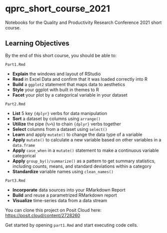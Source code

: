 # qprc_short_course_2021

Notebooks for the Quality and Productivity Research Conference 2021 short course.

## Learning Objectives

By the end of this short course, you should be able to:

`Part1.Rmd`

- **Explain** the windows and layout of RStudio
- **Read** in Excel Data and confirm that it was loaded correctly into R
- **Build** a `ggplot2` statement that maps data to aesthetics
- **Style** your ggplot with built in themes to R
- **Facet** your plot by a categorical variable in your dataset

`Part2.Rmd`

-   **List** 5 key `{dplyr}` verbs for data manipulation
-   **Sort** a dataset by columns using `arrange()`
-   **Utilize** the pipe (`%>%`) to chain `{dplyr}` verbs together
-   **Select** columns from a dataset using `select()`
-   **Learn** and apply `mutate()` to change the data type of a variable
-   **Apply** `mutate()` to calculate a new variable based on other variables in a `data.frame`
-   **Apply** `case_when` in a `mutate()` statement to make a continuous variable categorical
-   **Apply** `group_by()/summarize()` as a pattern to get summary statistics, including counts, means, and standard deviations within a category
-   **Standardize** variable names using `clean_names()`

`Part3.Rmd`

- **Incorporate** data sources into your RMarkdown Report
- **Build** and reuse a parametrized RMarkdown report
- **Visualize** time-series data from a data stream

You can clone this project on Posit Cloud here: https://posit.cloud/content/2728260

Get started by opening `part1.Rmd` and start executing code cells.
